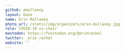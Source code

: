 ```yaml
---
github: emullaney
layout: base
name: Erin Mullaney
photo_url: /static/img/organizers/erin-mullaney.jpg
role: COVID-19 co-chair
mastodon: https://fosstodon.org/@erinrachel
twitter: _erin_rachel
website: ''
---
```


